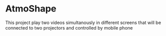 # AtmoShape
This project play two videos simultanously in different screens that will be connected to two projectors and controlled by mobile phone
